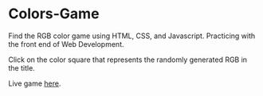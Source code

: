 # Colors-Game
Find the RGB color game using HTML, CSS, and Javascript. Practicing with the front end of Web Development.

Click on the color square that represents the randomly generated RGB in the title.

Live game [here](http://web.engr.oregonstate.edu/~lopezmoc/Colors-Game/Kolors_game/).
